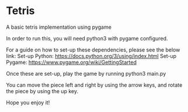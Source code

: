 # Tetris
A basic tetris implementation using pygame

In order to run this, you will need python3 with pygame configured.

For a guide on how to set-up these dependencies, please see the below link:
Set-up Python: https://docs.python.org/3/using/index.html
Set-up Pygame: https://www.pygame.org/wiki/GettingStarted

Once these are set-up, play the game by running
python3 main.py

You can move the piece left and right by using the arrow keys, and rotate the piece by using the up key.

Hope you enjoy it!
